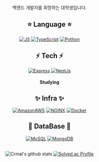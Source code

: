 
  
    
<div align="center">
  백엔드 개발자를 희망하는 대학생입니다.

## ⭐️ Language ⭐️
  [![JS](https://img.shields.io/badge/JavaScript-F7DF1E?style=for-the-badge&logo=JavaScript&logoColor=black)](github.com/Joowon0220/TODO-List)
  [![TypeScript](https://img.shields.io/badge/TypeScript-3178C6?style=for-the-badge&logo=TypeScript&logoColor=white)](github.com/Joowon0220/TODO-List)
  [![Python](https://img.shields.io/badge/Python-3776AB?style=for-the-badge&logo=Python&logoColor=white)](github.com/Joowon0220/TODO-List)
## ⚡️ Tech ⚡️
  
[![Express](https://img.shields.io/badge/Express-000000?style=for-the-badge&logo=Express&logoColor=wwhite)](github.com/Joowon0220/TODO-List)
[![NestJs](https://img.shields.io/badge/NestJs-E0234E?style=for-the-badge&logo=NestJs&logoColor=white)](github.com/Joowon0220/TODO-List)
  
#### Studying
## ✨ Infra ✨
[![AmazonAWS](https://img.shields.io/badge/AWS-232F3E?style=for-the-badge&logo=AmazonAWS&logoColor=white)](github.com/Joowon0220/TODO-List)
[![NGINX](https://img.shields.io/badge/NGINX-339933?style=for-the-badge&logo=NGINX&logoColor=black)](github.com/Joowon0220/TODO-List)
[![Docker](https://img.shields.io/badge/Docker-0db7ed?style=for-the-badge&logo=Docker&logoColor=white)](github.com/Joowon0220/TODO-List)
 
## 🌙 DataBase 🌙
[![MySQL](https://img.shields.io/badge/MySQL-4479A1?style=for-the-badge&logo=MySQL&logoColor=white)](github.com/Joowon0220/TODO-List)
[![MongoDB](https://img.shields.io/badge/MongoDB-47A248?style=for-the-badge&logo=MongoDB&logoColor=white)](github.com/Joowon0220/TODO-List)
<br><br>
  
</div>


<div align="center">
  
![Crmal's github stats](https://github-readme-stats.vercel.app/api?username=Crmal&show_icons=true&theme=radical)   [![Solved.ac Profile](http://mazassumnida.wtf/api/generate_badge?boj=pjm9320)](https://solved.ac/pjm9320)

<div>


